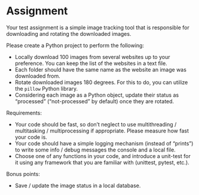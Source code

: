 # Assignment

Your test assignment is a simple image tracking tool that is responsible for downloading and rotating the downloaded images.

Please create a Python project to perform the following:
* Locally download 100 images from several websites up to your preference. You can keep the list of the websites in a text file.
* Each folder should have the same name as the website an image was downloaded from.
* Rotate downloaded images 180 degrees. For this to do, you can utilize the `pillow` Python library.
* Considering each image as a Python object, update their status as “processed” (“not-processed” by default) once they are rotated.

Requirements:
* Your code should be fast, so don’t neglect to use multithreading / multitasking / multiprocessing if appropriate. Please measure how fast your code is.
* Your code should have a simple logging mechanism (instead of “prints”) to write some info / debug messages the console and a local file.
* Choose one of any functions in your code, and introduce a unit-test for it using any framework that you are familiar with (unittest, pytest, etc.).

Bonus points:
* Save / update the image status in a local database.
